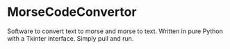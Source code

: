 # MorseCodeConvertor
Software to convert text to morse and morse to text.
Written in pure Python with a Tkinter interface. 
Simply pull and run.
